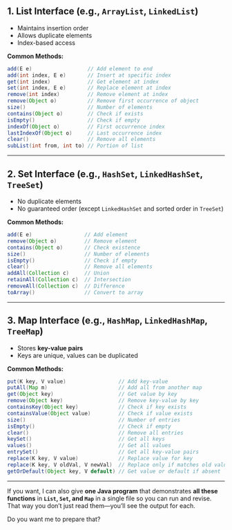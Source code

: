 

## **1. List Interface (e.g., `ArrayList`, `LinkedList`)**

* Maintains insertion order
* Allows duplicate elements
* Index-based access

**Common Methods:**

```java
add(E e)                  // Add element to end
add(int index, E e)       // Insert at specific index
get(int index)            // Get element at index
set(int index, E e)       // Replace element at index
remove(int index)         // Remove element at index
remove(Object o)          // Remove first occurrence of object
size()                    // Number of elements
contains(Object o)        // Check if exists
isEmpty()                 // Check if empty
indexOf(Object o)         // First occurrence index
lastIndexOf(Object o)     // Last occurrence index
clear()                   // Remove all elements
subList(int from, int to) // Portion of list
```

---

## **2. Set Interface (e.g., `HashSet`, `LinkedHashSet`, `TreeSet`)**

* No duplicate elements
* No guaranteed order (except `LinkedHashSet` and sorted order in `TreeSet`)

**Common Methods:**

```java
add(E e)                 // Add element
remove(Object o)         // Remove element
contains(Object o)       // Check existence
size()                   // Number of elements
isEmpty()                // Check if empty
clear()                  // Remove all elements
addAll(Collection c)     // Union
retainAll(Collection c)  // Intersection
removeAll(Collection c)  // Difference
toArray()                // Convert to array
```

---

## **3. Map Interface (e.g., `HashMap`, `LinkedHashMap`, `TreeMap`)**

* Stores **key-value pairs**
* Keys are unique, values can be duplicated

**Common Methods:**

```java
put(K key, V value)                 // Add key-value
putAll(Map m)                       // Add all from another map
get(Object key)                     // Get value by key
remove(Object key)                  // Remove key-value by key
containsKey(Object key)             // Check if key exists
containsValue(Object value)         // Check if value exists
size()                              // Number of entries
isEmpty()                           // Check if empty
clear()                             // Remove all entries
keySet()                            // Get all keys
values()                            // Get all values
entrySet()                          // Get all key-value pairs
replace(K key, V value)             // Replace value for key
replace(K key, V oldVal, V newVal)  // Replace only if matches old value
getOrDefault(Object key, V default) // Get value or default if absent
```

---

If you want, I can also give **one Java program** that demonstrates **all these functions** in **`List`, `Set`, and `Map`** in a single file so you can run and revise.
That way you don’t just read them—you’ll see the output for each.

Do you want me to prepare that?
